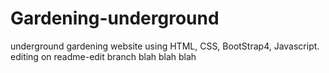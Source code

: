 # Gardening-underground
underground gardening website using HTML, CSS, BootStrap4, Javascript.
editing on readme-edit branch
blah blah blah
